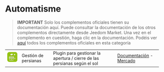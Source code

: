 
# Automatisme


>**IMPORTANT**
>Solo los complementos oficiales tienen su documentación aquí. Puede consultar la documentación de los otros complementos directamente desde Jeedom Market. Una vez en el complemento en cuestión, haga clic en la documentación.
>Podéis ver [aquí](https://market.jeedom.com/index.php?v=d&p=market&type=plugin&categorie=automatisation) todos los complementos oficiales en esta categoría


| | | | |
|--- | --- | --- | ---|
|<img src="sunshutter/sunshutter_icon.png" class="pluginLogo" width="100" />|Gestión de persianas|Plugin para gestionar la apertura / cierre de las persianas según el sol|[Documentación](sunshutter/index.md) - [Mercado](https://market.jeedom.com/index.php?v=d&p=market_display&id=3793)|
